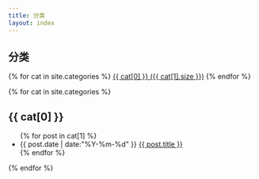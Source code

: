 ```yaml
---
title: 分类
layout: index
---
```


## 分类

<div id='tag_cloud'>
{% for cat in site.categories %}
<a href="#{{ cat[0] }}" title="{{ cat[0] }}" rel="{{ cat[1].size }}">{{ cat[0] }} ({{ cat[1].size }})</a>
{% endfor %}
</div>

{% for cat in site.categories %}
<section>
  <h2 class="categories_listing-seperator" id="{{ cat[0] }}">{{ cat[0] }}</h2>
  <ul class="categories_listing">
  {% for post in cat[1] %}
    <li class="categories_listing-item">
    <time datetime="{{ post.date | date:"%Y-%m-%d" }}">{{ post.date | date:"%Y-%m-%d" }}</time>
    <a href="{{ site.url }}{{ post.url }}" title="{{ post.title }}">{{ post.title }}</a>
    </li>
  {% endfor %}
  </ul>
</section>
{% endfor %}
<script>
var _statcounter = _statcounter || [];
_statcounter.push({"tags": {"topic": "categories"}});
</script>
